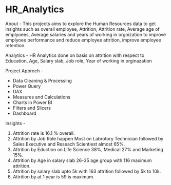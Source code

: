 # HR_Analytics

About - This projects aims to explore the Human Resources data to get insights such as overall employee, Attrition, Attrition rate, Average age of emplyoees,
Average salaries and years of working in orgnization to improve emplyoee performance and reduce employee attrition, improve employee retention.

Analytics - 
HR Analytics done on basis on attrition with respect to Education, Age, Salary slab, Job role, Year of working in orginazation

Project Approch -
- Data Cleaning & Processing
- Power Query
- DAX
- Measures and Calculations
- Charts in Power BI
- Filters and Slicers
- Dashboard

Insights - 
1. Attrition rate is 16.1 % overall.
2. Attrition by Job Role happen Most on Labrotory Technician followed by Sales Executive and Reseach Scientiest almost 65%.
3. Attrition by Eduction on Life Science 38%, Medical 27% and Marketing 15%.
4. Attrition by Age in salary slab 26-35 age group with 116 maximum attrition.
5. Attrition by salary slab upto 5k with 163 attrition followed by 5k to 10k.
6. Attrition by at 1 year is 59 is maximum.
